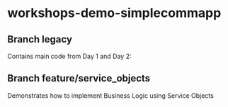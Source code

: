 # workshops-demo-simplecommapp


## Branch legacy 

Contains main code from Day 1 and Day 2:

## Branch feature/service_objects

Demonstrates how to implement Business Logic using Service Objects
